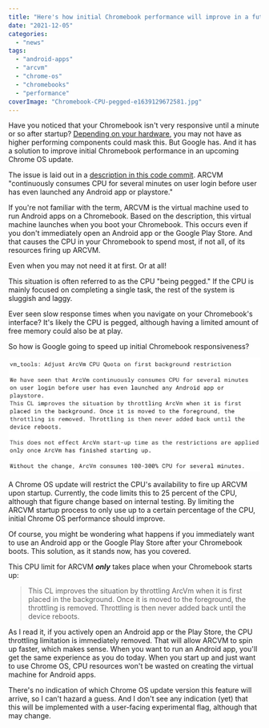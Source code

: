 ```yaml
---
title: "Here's how initial Chromebook performance will improve in a future Chrome OS update"
date: "2021-12-05"
categories: 
  - "news"
tags: 
  - "android-apps"
  - "arcvm"
  - "chrome-os"
  - "chromebooks"
  - "performance"
coverImage: "Chromebook-CPU-pegged-e1639129672581.jpg"
---
```


Have you noticed that your Chromebook isn't very responsive until a minute or so after startup? [Depending on your hardware](https://www.aboutchromebooks.com/news/acer-chromebook-spin-13-with-16-gb-ram-should-you-buy-one/), you may not have as higher performing components could mask this. But Google has. And it has a solution to improve initial Chromebook performance in an upcoming Chrome OS update.

The issue is laid out in a [description in this code commit](https://chromium-review.googlesource.com/c/chromiumos/platform2/+/3276952). ARCVM "continuously consumes CPU for several minutes on user login before user has even launched any Android app or playstore."

If you're not familiar with the term, ARCVM is the virtual machine used to run Android apps on a Chromebook. Based on the description, this virtual machine launches when you boot your Chromebook. This occurs even if you don't immediately open an Android app or the Google Play Store. And that causes the CPU in your Chromebook to spend most, if not all, of its resources firing up ARCVM.

Even when you may not need it at first. Or at all!

This situation is often referred to as the CPU "being pegged." If the CPU is mainly focused on completing a single task, the rest of the system is sluggish and laggy.

Ever seen slow response times when you navigate on your Chromebook's interface? It's likely the CPU is pegged, although having a limited amount of free memory could also be at play.

So how is Google going to speed up initial Chromebook responsiveness?

![improve Chromebook responsiveness](images/Improve-Chromebook-responsiveness.jpg)

A Chrome OS update will restrict the CPU's availability to fire up ARCVM upon startup. Currently, the code limits this to 25 percent of the CPU, although that figure change based on internal testing. By limiting the ARCVM startup process to only use up to a certain percentage of the CPU, initial Chrome OS performance should improve.

Of course, you might be wondering what happens if you immediately want to use an Android app or the Google Play Store after your Chromebook boots. This solution, as it stands now, has you covered.

This CPU limit for ARCVM **_only_** takes place when your Chromebook starts up:

> This CL improves the situation by throttling ArcVm when it is first placed in the background. Once it is moved to the foreground, the throttling is removed. Throttling is then never added back until the device reboots.

As I read it, if you actively open an Android app or the Play Store, the CPU throttling limitation is immediately removed. That will allow ARCVM to spin up faster, which makes sense. When you want to run an Android app, you'll get the same experience as you do today. When you start up and just want to use Chrome OS, CPU resources won't be wasted on creating the virtual machine for Android apps.

There's no indication of which Chrome OS update version this feature will arrive, so I can't hazard a guess. And I don't see any indication (yet) that this will be implemented with a user-facing experimental flag, although that may change.
